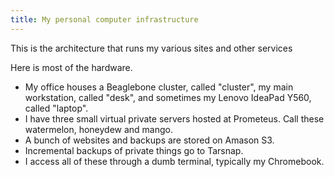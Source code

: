 ```yaml
---
title: My personal computer infrastructure
---
```


This is the architecture that runs my various sites and other services

Here is most of the hardware.

* My office houses a Beaglebone cluster, called "cluster", my main
    workstation, called "desk", and sometimes my Lenovo IdeaPad Y560,
    called "laptop".
* I have three small virtual private servers hosted at Prometeus.
    Call these watermelon, honeydew and mango.
* A bunch of websites and backups are stored on Amason S3.
* Incremental backups of private things go to Tarsnap.
* I access all of these through a dumb terminal, typically my Chromebook.
